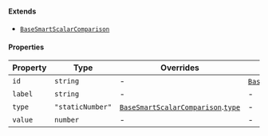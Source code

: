 #### Extends

* [`BaseSmartScalarComparison`](./api_html/BaseSmartScalarComparison.md)

#### Properties

| Property                   | Type             | Overrides                                                                                                                     | Inherited from                                                                                                            |
| -------------------------- | ---------------- | ----------------------------------------------------------------------------------------------------------------------------- | ------------------------------------------------------------------------------------------------------------------------- |
| <a id="id"></a> `id`       | `string`         | -                                                                                                                             | [`BaseSmartScalarComparison`](./api_html/BaseSmartScalarComparison.md).[`id`](./api_html/BaseSmartScalarComparison.md#id) |
| <a id="label"></a> `label` | `string`         | -                                                                                                                             | -                                                                                                                         |
| <a id="type"></a> `type`   | `"staticNumber"` | [`BaseSmartScalarComparison`](./api_html/BaseSmartScalarComparison.md).[`type`](./api_html/BaseSmartScalarComparison.md#type) | -                                                                                                                         |
| <a id="value"></a> `value` | `number`         | -                                                                                                                             | -                                                                                                                         |
